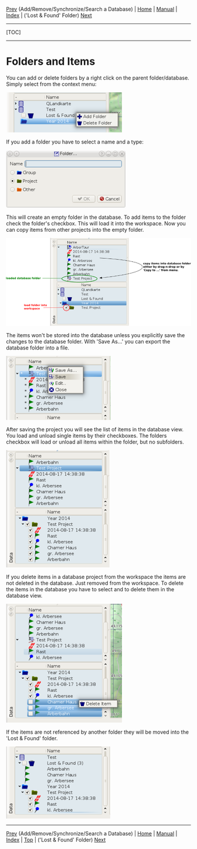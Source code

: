 [Prev](DocGisDatabaseAddRemove) (Add/Remove/Synchronize/Search a Database) | [Home](Home) | [Manual](DocMain) | [Index](AxAdvIndex) | ('Lost & Found' Folder) [Next](DocGisDatabaseLostFound)
- - -
[TOC]
- - -

# Folders and Items

You can add or delete folders by a right click on the parent folder/database. Simply select from the context menu:

![maproom2](images/DocGisDatabaseFolderItems/maproom1.png)

If you add a folder you have to select a name and a type:

![maproom2](images/DocGisDatabaseFolderItems/maproom6.png)

This will create an empty folder in the database. To add items to the folder check the folder's checkbox. This will load it into the workspace. Now you can copy items from other projects into the empty folder.

![maproom2](images/DocGisDatabaseFolderItems/maproom3.png)

The items won't be stored into the database unless you explicitly save the changes to the database folder. With 'Save As...' you can export the database folder into a file.

![maproom2](images/DocGisDatabaseFolderItems/maproom4.png)

After saving  the project you will see the list of items in the database view. You load and unload single items by their checkboxes. The folders checkbox will  load or unload all items within the folder, but no subfolders.

![maproom2](images/DocGisDatabaseFolderItems/maproom5.png)

If you delete items in a database project from the workspace the items are not deleted in the database. Just removed from the workspace. To delete the items in the database you have to select and to delete them in the database view.

![maproom2](images/DocGisDatabaseFolderItems/maproom7.png)

If the items are not referenced by another folder they will be moved into the 'Lost & Found' folder.

![maproom2](images/DocGisDatabaseFolderItems/maproom8.png)

- - -
[Prev](DocGisDatabaseAddRemove) (Add/Remove/Synchronize/Search a Database) | [Home](Home) | [Manual](DocMain) | [Index](AxAdvIndex) | [Top](#) | ('Lost & Found' Folder) [Next](DocGisDatabaseLostFound)
